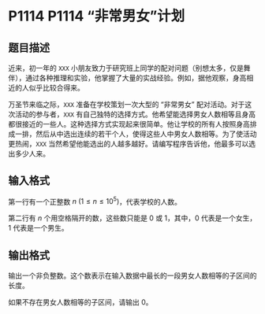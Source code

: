 # P1114 P1114 “非常男女”计划

## 题目描述

近来，初一年的 `XXX` 小朋友致力于研究班上同学的配对问题（别想太多，仅是舞伴），通过各种推理和实验，他掌握了大量的实战经验。例如，据他观察，身高相近的人似乎比较合得来。

万圣节来临之际，`XXX` 准备在学校策划一次大型的 “非常男女” 配对活动。对于这次活动的参与者，`XXX` 有自己独特的选择方式。他希望能选择男女人数相等且身高都很接近的一些人。这种选择方式实现起来很简单。他让学校的所有人按照身高排成一排，然后从中选出连续的若干个人，使得这些人中男女人数相等。为了使活动更热闹，`XXX` 当然希望他能选出的人越多越好。请编写程序告诉他，他最多可以选出多少人来。


## 输入格式

第一行有一个正整数 $n\ (1\le n \le 10^5)$，代表学校的人数。

第二行有 $n$ 个用空格隔开的数，这些数只能是 $0$ 或 $1$，其中，$0$ 代表是一个女生，$1$ 代表是一个男生。


## 输出格式

输出一个非负整数。这个数表示在输入数据中最长的一段男女人数相等的子区间的长度。

如果不存在男女人数相等的子区间，请输出 $0$。

